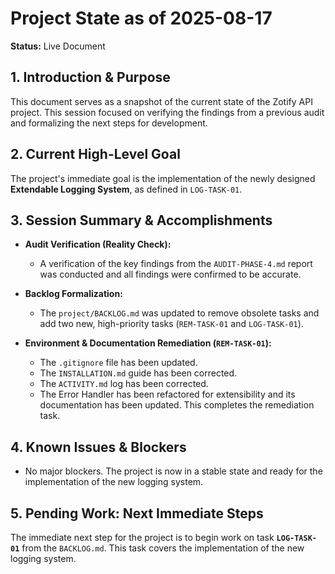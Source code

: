 # Project State as of 2025-08-17

**Status:** Live Document

## 1. Introduction & Purpose

This document serves as a snapshot of the current state of the Zotify API project. This session focused on verifying the findings from a previous audit and formalizing the next steps for development.

## 2. Current High-Level Goal

The project's immediate goal is the implementation of the newly designed **Extendable Logging System**, as defined in `LOG-TASK-01`.

## 3. Session Summary & Accomplishments

*   **Audit Verification (Reality Check):**
    *   A verification of the key findings from the `AUDIT-PHASE-4.md` report was conducted and all findings were confirmed to be accurate.

*   **Backlog Formalization:**
    *   The `project/BACKLOG.md` was updated to remove obsolete tasks and add two new, high-priority tasks (`REM-TASK-01` and `LOG-TASK-01`).

*   **Environment & Documentation Remediation (`REM-TASK-01`):**
    *   The `.gitignore` file has been updated.
    *   The `INSTALLATION.md` guide has been corrected.
    *   The `ACTIVITY.md` log has been corrected.
    *   The Error Handler has been refactored for extensibility and its documentation has been updated. This completes the remediation task.

## 4. Known Issues & Blockers

*   No major blockers. The project is now in a stable state and ready for the implementation of the new logging system.

## 5. Pending Work: Next Immediate Steps

The immediate next step for the project is to begin work on task **`LOG-TASK-01`** from the `BACKLOG.md`. This task covers the implementation of the new logging system.
